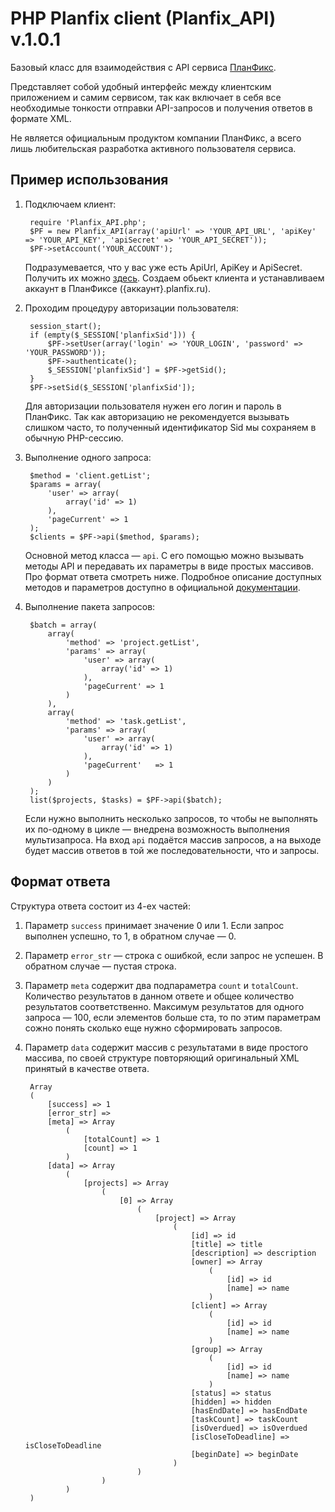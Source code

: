 PHP Planfix client (Planfix_API) v.1.0.1
========================================

Базовый класс для взаимодействия с API сервиса [ПланФикс](http://planfix.ru/).

Представляет собой удобный интерфейс между клиентским приложением и самим сервисом, так как включает в себя все необходимые тонкости отправки API-запросов и получения ответов в формате XML.

Не является официальным продуктом компании ПланФикс, а всего лишь любительская разработка активного пользователя сервиса.

Пример использования
--------------------

1. Подключаем клиент:

        require 'Planfix_API.php';
        $PF = new Planfix_API(array('apiUrl' => 'YOUR_API_URL', 'apiKey' => 'YOUR_API_KEY', 'apiSecret' => 'YOUR_API_SECRET'));
        $PF->setAccount('YOUR_ACCOUNT');

   Подразумевается, что у вас уже есть ApiUrl, ApiKey и ApiSecret. Получить их можно [здесь](http://planfix.ru/dev.html).
   Создаем обьект клиента и устанавливаем аккаунт в ПланФиксе ({аккаунт}.planfix.ru).

2. Проходим процедуру авторизации пользователя:

        session_start();
        if (empty($_SESSION['planfixSid'])) {
            $PF->setUser(array('login' => 'YOUR_LOGIN', 'password' => 'YOUR_PASSWORD'));
            $PF->authenticate();
            $_SESSION['planfixSid'] = $PF->getSid();
        }
        $PF->setSid($_SESSION['planfixSid']);

   Для авторизации пользователя нужен его логин и пароль в ПланФикс.
   Так как авторизацию не рекомендуется вызывать слишком часто, то полученный идентификатор Sid мы сохраняем в обычную PHP-сессию.

3. Выполнение одного запроса:

        $method = 'client.getList';
        $params = array(
            'user' => array(
                array('id' => 1)
            ),
            'pageCurrent' => 1
        );
        $clients = $PF->api($method, $params);

   Основной метод класса — `api`. С его помощью можно вызывать методы API и передавать их параметры в виде простых массивов. Про формат ответа смотреть ниже.
   Подробное описание доступных методов и параметров доступно в официальной [документации](http://planfix.ru/docs/%D0%A1%D0%BF%D0%B8%D1%81%D0%BE%D0%BA_%D1%84%D1%83%D0%BD%D0%BA%D1%86%D0%B8%D0%B9).

4. Выполнение пакета запросов:

        $batch = array(
            array(
                'method' => 'project.getList',
                'params' => array(
                    'user' => array(
                        array('id' => 1)
                    ),
                    'pageCurrent' => 1
                )
            ),
            array(
                'method' => 'task.getList',
                'params' => array(
                    'user' => array(
                        array('id' => 1)
                    ),
                    'pageCurrent'   => 1
                )
            )
        );
        list($projects, $tasks) = $PF->api($batch);

   Если нужно выполнить несколько запросов, то чтобы не выполнять их по-одному в цикле — внедрена возможность выполнения мультизапроса. На вход `api` подаётся массив запросов, а на выходе будет массив ответов в той же последовательности, что и запросы.


Формат ответа
-------------

Структура ответа состоит из 4-ех частей:

1. Параметр `success` принимает значение 0 или 1. Если запрос выполнен успешно, то 1, в обратном случае — 0.
2. Параметр `error_str` — строка с ошибкой, если запрос не успешен. В обратном случае — пустая строка.
3. Параметр `meta` содержит два подпараметра `count` и `totalCount`. Количество результатов в данном ответе и общее количество результатов соответственно. Максимум результатов для одного запроса — 100, если элементов больше ста, то по этим параметрам сожно понять сколько еще нужно сформировать запросов.
4. Параметр `data` содержит массив с результатами в виде простого массива, по своей структуре повторяющий оригинальный XML принятый в качестве ответа.

        Array
        (
            [success] => 1
            [error_str] => 
            [meta] => Array
                (
                    [totalCount] => 1
                    [count] => 1
                )
            [data] => Array
                (
                    [projects] => Array
                        (
                            [0] => Array
                                (
                                    [project] => Array
                                        (
                                            [id] => id
                                            [title] => title
                                            [description] => description
                                            [owner] => Array
                                                (
                                                    [id] => id
                                                    [name] => name
                                                )
                                            [client] => Array
                                                (
                                                    [id] => id
                                                    [name] => name
                                                )
                                            [group] => Array
                                                (
                                                    [id] => id
                                                    [name] => name
                                                )
                                            [status] => status
                                            [hidden] => hidden
                                            [hasEndDate] => hasEndDate
                                            [taskCount] => taskCount
                                            [isOverdued] => isOverdued
                                            [isCloseToDeadline] => isCloseToDeadline
                                            [beginDate] => beginDate
                                        )
                                )
                        )
                )
        )